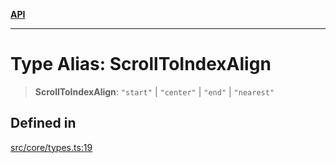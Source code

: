 [**API**](../../API.md)

***

# Type Alias: ScrollToIndexAlign

> **ScrollToIndexAlign**: `"start"` \| `"center"` \| `"end"` \| `"nearest"`

## Defined in

[src/core/types.ts:19](https://github.com/inokawa/virtua/blob/0a4513b80d8d679540fff553774df27612ecd80e/src/core/types.ts#L19)
